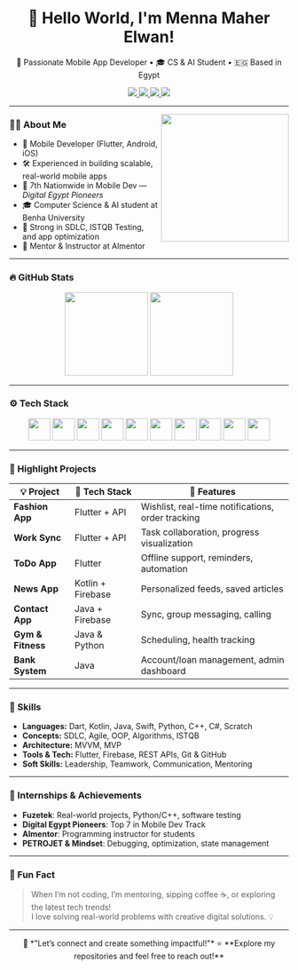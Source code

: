 <h1 align="center">👋 Hello World, I'm Menna Maher Elwan!</h1>

<p align="center">
  🚀 Passionate Mobile App Developer • 🎓 CS & AI Student • 🇪🇬 Based in Egypt
</p>

<p align="center">
  <a href="https://www.linkedin.com/in/menna-elwan/">
    <img src="https://img.shields.io/badge/LinkedIn-blue?logo=linkedin&style=for-the-badge" />
  </a>
  <a href="mailto:menna3lwan@gmail.com">
    <img src="https://img.shields.io/badge/Gmail-D14836?logo=gmail&style=for-the-badge" />
  </a>
  <a href="https://github.com/menna3lwan">
    <img src="https://img.shields.io/badge/GitHub-181717?logo=github&style=for-the-badge" />
  </a>
  <a href="https://menna-elwan-portfolio.my.canva.site/">
    <img src="https://img.shields.io/badge/Portfolio-4285F4?logo=google-chrome&style=for-the-badge" />
  </a>
</p>

---

<img align="right" src="https://i.imgflip.com/65efzo.gif" width="230"/>

### 👩‍💻 About Me

- 📱 Mobile Developer (Flutter, Android, iOS)
- 🛠️ Experienced in building scalable, real-world mobile apps
- 🏅 7th Nationwide in Mobile Dev — *Digital Egypt Pioneers*
- 🎓 Computer Science & AI student at Benha University
- 🧠 Strong in SDLC, ISTQB Testing, and app optimization
- 💬 Mentor & Instructor at Almentor

---

### 🔥 GitHub Stats

<p align="center">
  <img src="https://github-readme-stats.vercel.app/api?username=menna3lwan&show_icons=true&theme=tokyonight&count_private=true" height="150"/>
  <img src="https://github-readme-stats.vercel.app/api/top-langs?username=menna3lwan&layout=compact&theme=tokyonight" height="150"/>
</p>

---

### ⚙️ Tech Stack

<div align="center">
  <img src="https://cdn.jsdelivr.net/gh/devicons/devicon/icons/flutter/flutter-original.svg" width="40"/>
  <img src="https://cdn.jsdelivr.net/gh/devicons/devicon/icons/dart/dart-original.svg" width="40"/>
  <img src="https://cdn.jsdelivr.net/gh/devicons/devicon/icons/kotlin/kotlin-original.svg" width="40"/>
  <img src="https://cdn.jsdelivr.net/gh/devicons/devicon/icons/java/java-original.svg" width="40"/>
  <img src="https://cdn.jsdelivr.net/gh/devicons/devicon/icons/swift/swift-original.svg" width="40"/>
  <img src="https://cdn.jsdelivr.net/gh/devicons/devicon/icons/python/python-original.svg" width="40"/>
  <img src="https://cdn.jsdelivr.net/gh/devicons/devicon/icons/cplusplus/cplusplus-original.svg" width="40"/>
  <img src="https://cdn.jsdelivr.net/gh/devicons/devicon/icons/csharp/csharp-original.svg" width="40"/>
  <img src="https://cdn.jsdelivr.net/gh/devicons/devicon/icons/react/react-original.svg" width="40"/>
  <img src="https://cdn.jsdelivr.net/gh/devicons/devicon/icons/firebase/firebase-plain.svg" width="40"/>
</div>

---

### 🚀 Highlight Projects

| 💡 Project | 🔧 Tech Stack | 🌟 Features |
|-----------|--------------|-------------|
| **Fashion App** | Flutter + API | Wishlist, real-time notifications, order tracking |
| **Work Sync** | Flutter + API | Task collaboration, progress visualization |
| **ToDo App** | Flutter | Offline support, reminders, automation |
| **News App** | Kotlin + Firebase | Personalized feeds, saved articles |
| **Contact App** | Java + Firebase | Sync, group messaging, calling |
| **Gym & Fitness** | Java & Python | Scheduling, health tracking |
| **Bank System** | Java | Account/loan management, admin dashboard |

---

### 🧠 Skills

- **Languages:** Dart, Kotlin, Java, Swift, Python, C++, C#, Scratch
- **Concepts:** SDLC, Agile, OOP, Algorithms, ISTQB
- **Architecture:** MVVM, MVP
- **Tools & Tech:** Flutter, Firebase, REST APIs, Git & GitHub
- **Soft Skills:** Leadership, Teamwork, Communication, Mentoring

---

### 💼 Internships & Achievements

- **Fuzetek**: Real-world projects, Python/C++, software testing  
- **Digital Egypt Pioneers**: Top 7 in Mobile Dev Track  
- **Almentor**: Programming instructor for students  
- **PETROJET & Mindset**: Debugging, optimization, state management  

---

### 🎯 Fun Fact

> When I’m not coding, I’m mentoring, sipping coffee ☕, or exploring the latest tech trends!  
> I love solving real-world problems with creative digital solutions. 💡

---

<p align="center">
  💬 *"Let’s connect and create something impactful!"*  
  ⭐ **Explore my repositories and feel free to reach out!**
</p>
